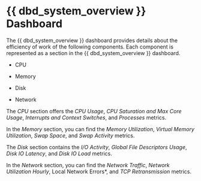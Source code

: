 # {{ dbd_system_overview }} Dashboard

The {{ dbd_system_overview }} dashboard provides details about the efficiency of
work of the following components. Each component is represented as a section in
the {{ dbd_system_overview }} dashboard.


* CPU


* Memory


* Disk


* Network

The *CPU* section offers the *CPU Usage*, *CPU Saturation and Max Core Usage*,
*Interrupts and Context Switches*, and *Processes* metrics.

In the *Memory* section, you can find the *Memory Utilization*, *Virtual Memory
Utilization*, *Swap Space*, and *Swap Activity* metrics.

The *Disk* section contains the *I/O Activity*, *Global File Descriptors
Usage*, *Disk IO Latency*, and *Disk IO Load* metrics.

In the *Network* section, you can find the *Network Traffic*, *Network
Utilization Hourly*, Local Network Errors\*, and *TCP Retransmission* metrics.

